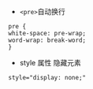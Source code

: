 * `<pre>`自动换行
```
pre {
white-space: pre-wrap;
word-wrap: break-word;
}
```
* style 属性
隐藏元素
```
style="display: none;"
```